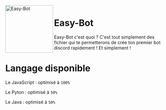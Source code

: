 <img align=left src="https://toppng.com/public/uploads/preview/discordbot-bot-discord-11563261320iwm1tpnosh.png" width="150" alt="Easy-Bot" />

# Easy-Bot
Easy-Bot c'est quoi ? C'est tout simplement des fichier qui te permetterons de crée ton premier bot discord rapidement ! Et simplement !

# Langage disponible

Le JavaScript : optimisé à `100%`

Le Pyton : optimisé à `50%`

Le Java : optimisé à `50%`

